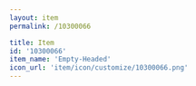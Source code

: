 ```yaml
---
layout: item
permalink: /10300066

title: Item
id: '10300066'
item_name: 'Empty-Headed'
icon_url: 'item/icon/customize/10300066.png'
---
```

